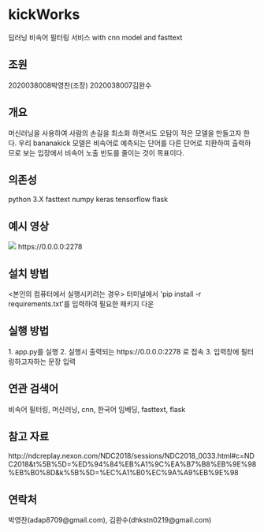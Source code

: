 # kickWorks
딥러닝 비속어 필터링 서비스
with cnn model and fasttext


<h2>조원</h2>
2020038008박영찬(조장)
2020038007김완수


<h2>개요</h2>
머신러닝을 사용하여 사람의 손길을 최소화 하면서도 오탐이 적은 모델을 만들고자 한다. 우리 bananakick 모델은 비속어로 예측되는 단어를 다른 단어로 치환하여 출력하므로 보는 입장에서 비속어 노출 빈도를 줄이는 것이 목표이다.


<h2>의존성</h2>
python 3.X
fasttext
numpy
keras
tensorflow
flask


<h2>예시 영상</h2>
<img src="https://user-images.githubusercontent.com/74997157/206855487-09968a5a-4d3e-4ed8-a180-bb894434d699.gif"/>
https://0.0.0.0:2278


<h2>설치 방법</h2>
<본인의 컴퓨터에서 실행시키려는 경우>
터미널에서 'pip install -r requirements.txt'를 입력하여 필요한 패키지 다운


<h2>실행 방법</h2>
1. app.py를 실행
2. 실행시 출력되는 https://0.0.0.0:2278 로 접속
3. 입력창에 필터링하고자하는 문장 입력


<h2>연관 검색어</h2>
비속어 필터링, 머신러닝, cnn, 한국어 임베딩, fasttext, flask


<h2>참고 자료</h2> http://ndcreplay.nexon.com/NDC2018/sessions/NDC2018_0033.html#c=NDC2018&t%5B%5D=%ED%94%84%EB%A1%9C%EA%B7%B8%EB%9E%98%EB%B0%8D&k%5B%5D=%EC%A1%B0%EC%9A%A9%EB%9E%98


<h2>연락처</h2>
박영찬(adap8709@gmail.com), 김완수(dhkstn0219@gmail.com)
